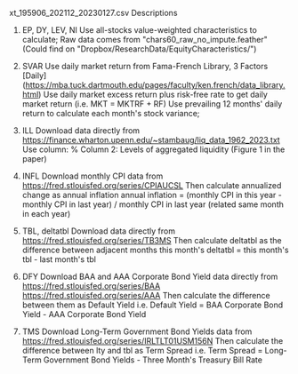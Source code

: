 xt_195906_202112_20230127.csv Descriptions

1. EP, DY, LEV, NI
Use all-stocks value-weighted characteristics to calculate;
Raw data comes from "chars60_raw_no_impute.feather" (Could find on "Dropbox/ResearchData/EquityCharacteristics/")

2. SVAR
Use daily market return from Fama-French Library, 3 Factors [Daily] (https://mba.tuck.dartmouth.edu/pages/faculty/ken.french/data_library.html)
Use daily market excess return plus risk-free rate to get daily market return (i.e. MKT = MKTRF + RF)
Use prevailing 12 months' daily return to calculate each month's stock variance;

3. ILL
Download data directly from https://finance.wharton.upenn.edu/~stambaug/liq_data_1962_2023.txt
Use column: % Column 2: Levels of aggregated liquidity (Figure 1 in the paper) 

4. INFL
Download monthly CPI data from https://fred.stlouisfed.org/series/CPIAUCSL
Then calculate annualized change as annual inflation
annual inflation = (monthly CPI in this year - monthly CPI in last year) / monthly CPI in last year
(related same month in each year)

5. TBL, deltatbl
Download data directly from https://fred.stlouisfed.org/series/TB3MS
Then calculate deltatbl as the difference between adjacent months
this month's deltatbl = this month's tbl - last month's tbl

6. DFY
Download BAA and AAA Corporate Bond Yield data directly from 
https://fred.stlouisfed.org/series/BAA
https://fred.stlouisfed.org/series/AAA
Then calculate the difference between them as Default Yield
i.e. Default Yield = BAA Corporate Bond Yield - AAA Corporate Bond Yield

7. TMS
Download Long-Term Government Bond Yields data from https://fred.stlouisfed.org/series/IRLTLT01USM156N
Then calculate the difference between lty and tbl as Term Spread
i.e. Term Spread = Long-Term Government Bond Yields - Three Month's Treasury Bill Rate
